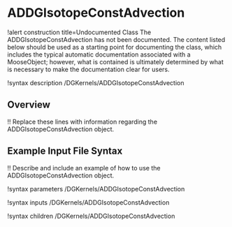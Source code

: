 # ADDGIsotopeConstAdvection

!alert construction title=Undocumented Class
The ADDGIsotopeConstAdvection has not been documented. The content listed below should be used as a starting point for
documenting the class, which includes the typical automatic documentation associated with a
MooseObject; however, what is contained is ultimately determined by what is necessary to make the
documentation clear for users.

!syntax description /DGKernels/ADDGIsotopeConstAdvection

## Overview

!! Replace these lines with information regarding the ADDGIsotopeConstAdvection object.

## Example Input File Syntax

!! Describe and include an example of how to use the ADDGIsotopeConstAdvection object.

!syntax parameters /DGKernels/ADDGIsotopeConstAdvection

!syntax inputs /DGKernels/ADDGIsotopeConstAdvection

!syntax children /DGKernels/ADDGIsotopeConstAdvection
